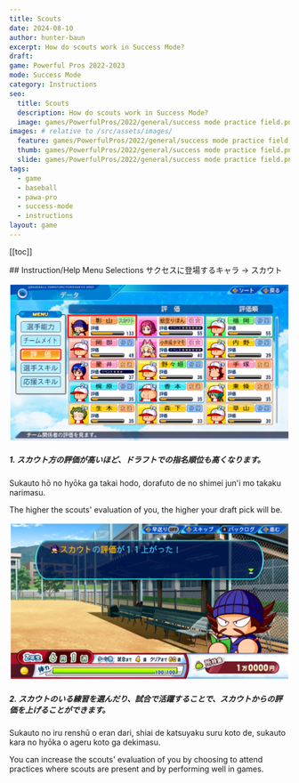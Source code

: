 ```yaml
---
title: Scouts
date: 2024-08-10
author: hunter-baun
excerpt: How do scouts work in Success Mode?
draft: 
game: Powerful Pros 2022-2023
mode: Success Mode
category: Instructions
seo:
  title: Scouts
  description: How do scouts work in Success Mode?
  image: games/PowerfulPros/2022/general/success mode practice field.png
images: # relative to /src/assets/images/
  feature: games/PowerfulPros/2022/general/success mode practice field.png
  thumb: games/PowerfulPros/2022/general/success mode practice field.png
  slide: games/PowerfulPros/2022/general/success mode practice field.png
tags:
  - game
  - baseball
  - pawa-pro
  - success-mode
  - instructions
layout: game
---
```

[[toc]]
<article class="prose max-w-xl lg:max-w-4xl lg:prose-lg">
## Instruction/Help Menu Selections
サクセスに登場するキャラ -> スカウト

![Status screen showing scouts and their evaluation scores](1.png)

##### 1. スカウト方の評価が高いほど、ドラフトでの指名順位も高くなります。

Sukauto hō no hyōka ga takai hodo, dorafuto de no shimei jun'i mo takaku narimasu. 

The higher the scouts' evaluation of you, the higher your draft pick will be.

![Dialog showing scout evaluation increase](2.png)

##### 2. スカウトのいる練習を選んだり、試合で活躍することで、スカウトからの評価を上げることができます。

Sukauto no iru renshū o eran dari, shiai de katsuyaku suru koto de, sukauto kara no hyōka o ageru koto ga dekimasu.

You can increase the scouts' evaluation of you by choosing to attend practices where scouts are present and by performing well in games.

</article>